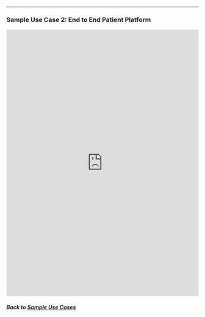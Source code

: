 ---
### Sample Use Case 2: End to End Patient Platform

<embed src="https://docs.google.com/viewer?url=https://github.com/data2health/CTS-Personas/raw/master/docs/assets/UseCase2_ClinicalResearchCenterTrainings.pdf&embedded=true" style="width:100%; height:700px;" frameborder="0" />

##### Back to [Sample Use Cases](index.md)
